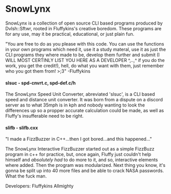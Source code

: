 # SnowLynx
SnowLynx is a collection of open source CLI based programs produced by Dvlsh::Sftwr, rooted in Fluffykins's creative boredom. These programs are for any use, may it be practical, educational, or just plain fun.

"You are free to do as you please with this code. You can use the functions in your own programs which need it, use it a study materal, use it as just the CLI 
programs they where made to be, develop them further and submit (I WILL MOST CERTINLY LIST YOU HERE AS A DEVELOPER ^,..,^ if you do the work, you 
get the credit!), hell, do what you want with them, just remember who you got them from! >;3" -Fluffykins

#### slsuc - spd-cnvrt.c, spd-def.c/h

The SnowLynx Speed Unit Converter, abreviated 'slsuc', is a CLI based speed and distance unit converter. It was born from a dispute on a discord server as to 
what 35mph is in kph and nobody wanting to look the differences up so a propper accurate calculation could be made, as well as Fluffy's insufferable need to be right. 

#### slifb - slifb.cxx

"I made a FizzBuzzer in C++...then I got bored...and this happened..."

The SnowLynx Interactive FizzBuzzer started out as a simple FizzBuzz program in c++ for practice, but, once again, Fluffy just couldn't help himself and _absolutely 
had_ to do more to it, and so, interactive elements where added. Then the program was modularized. Next thing you know, it's gonna be split up into 40 more files 
and be able to crack NASA passwords. What the fuck man.


Developers:
Fluffykins Allmighty
